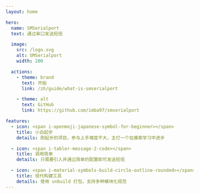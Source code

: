 ```yaml
---
layout: home

hero:
  name: SMSerialport
  text: 通过串口发送短信

  image:
    src: /logo.svg
    alt: SMSerialport
    width: 200

  actions:
    - theme: brand
      text: 开始
      link: /zh/guide/what-is-smserialport

    - theme: alt
      text: GitHub
      link: https://github.com/imba97/smserialport

features:
  - icon: <span i-openmoji-japanese-symbol-for-beginner></span>
    title: 小白起步
    details: 刚起步的项目，参与上手难度不大，主打一个在摸索学习中进步

  - icon: <span i-tabler-message-2-code></span>
    title: 调用简单
    details: 只需要引入并通过简单的配置即可发送短信

  - icon: <span i-material-symbols-build-circle-outline-rounded></span>
    title: 现代构建工具
    details: 使用 unbuild 打包，支持多种模块化规范
---
```


<style>
:root {
  --vp-home-hero-name-color: transparent;
  --vp-home-hero-name-background: -webkit-linear-gradient(120deg, #5c9e31 30%, #fcea2b);
  --vp-home-hero-image-background-image: linear-gradient(-45deg, #5c9e31 50%, #fcea2b 50%);
  --vp-home-hero-image-filter: blur(44px);
}

.image-src {
  opacity: 0.9 !important;
}

.dark {
  --vp-home-hero-name-background: -webkit-linear-gradient(120deg, #3e6a21 30%, #8c8002) !important;
  --vp-home-hero-image-background-image: linear-gradient(-45deg, #3e6a21 50%, #8c8002 50%) !important; 

  .image-src {
    opacity: 0.5 !important;
  }
}
</style>
